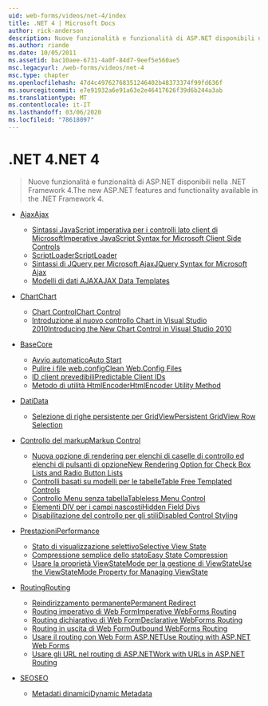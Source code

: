 ```yaml
---
uid: web-forms/videos/net-4/index
title: .NET 4 | Microsoft Docs
author: rick-anderson
description: Nuove funzionalità e funzionalità di ASP.NET disponibili nella .NET Framework 4.
ms.author: riande
ms.date: 10/05/2011
ms.assetid: bac10aee-6731-4a0f-84d7-9eef5e560ae5
msc.legacyurl: /web-forms/videos/net-4
msc.type: chapter
ms.openlocfilehash: 47d4c49762768351246402b48373374f99fd636f
ms.sourcegitcommit: e7e91932a6e91a63e2e46417626f39d6b244a3ab
ms.translationtype: MT
ms.contentlocale: it-IT
ms.lasthandoff: 03/06/2020
ms.locfileid: "78618097"
---
```

# <a name="net-4"></a><span data-ttu-id="93dd0-103">.NET 4</span><span class="sxs-lookup"><span data-stu-id="93dd0-103">.NET 4</span></span>

> <span data-ttu-id="93dd0-104">Nuove funzionalità e funzionalità di ASP.NET disponibili nella .NET Framework 4.</span><span class="sxs-lookup"><span data-stu-id="93dd0-104">The new ASP.NET features and functionality available in the .NET Framework 4.</span></span>

- [<span data-ttu-id="93dd0-105">Ajax</span><span class="sxs-lookup"><span data-stu-id="93dd0-105">Ajax</span></span>](ajax/index.md)

    - [<span data-ttu-id="93dd0-106">Sintassi JavaScript imperativa per i controlli lato client di Microsoft</span><span class="sxs-lookup"><span data-stu-id="93dd0-106">Imperative JavaScript Syntax for Microsoft Client Side Controls</span></span>](ajax/aspnet-4-quick-hit-imperative-javascript-syntax-for-microsoft-client-side-controls.md)
    - [<span data-ttu-id="93dd0-107">ScriptLoader</span><span class="sxs-lookup"><span data-stu-id="93dd0-107">ScriptLoader</span></span>](ajax/aspnet-4-quick-hit-the-scriptloader.md)
    - [<span data-ttu-id="93dd0-108">Sintassi di JQuery per Microsoft Ajax</span><span class="sxs-lookup"><span data-stu-id="93dd0-108">JQuery Syntax for Microsoft Ajax</span></span>](ajax/aspnet-4-quick-hit-jquery-syntax-for-microsoft-ajax.md)
    - [<span data-ttu-id="93dd0-109">Modelli di dati AJAX</span><span class="sxs-lookup"><span data-stu-id="93dd0-109">AJAX Data Templates</span></span>](ajax/aspnet-4-quick-hit-ajax-data-templates.md)
- [<span data-ttu-id="93dd0-110">Chart</span><span class="sxs-lookup"><span data-stu-id="93dd0-110">Chart</span></span>](chart/index.md)

    - [<span data-ttu-id="93dd0-111">Chart Control</span><span class="sxs-lookup"><span data-stu-id="93dd0-111">Chart Control</span></span>](chart/aspnet-4-quick-hit-chart-control.md)
    - [<span data-ttu-id="93dd0-112">Introduzione al nuovo controllo Chart in Visual Studio 2010</span><span class="sxs-lookup"><span data-stu-id="93dd0-112">Introducing the New Chart Control in Visual Studio 2010</span></span>](chart/aspnet-4-how-do-i-introducing-the-new-chart-control-in-visual-studio-2010.md)
- [<span data-ttu-id="93dd0-113">Base</span><span class="sxs-lookup"><span data-stu-id="93dd0-113">Core</span></span>](core/index.md)

    - [<span data-ttu-id="93dd0-114">Avvio automatico</span><span class="sxs-lookup"><span data-stu-id="93dd0-114">Auto Start</span></span>](core/aspnet-4-quick-hit-auto-start.md)
    - [<span data-ttu-id="93dd0-115">Pulire i file web.config</span><span class="sxs-lookup"><span data-stu-id="93dd0-115">Clean Web.Config Files</span></span>](core/aspnet-4-quick-hit-clean-webconfig-files.md)
    - [<span data-ttu-id="93dd0-116">ID client prevedibili</span><span class="sxs-lookup"><span data-stu-id="93dd0-116">Predictable Client IDs</span></span>](core/aspnet-4-quick-hit-predictable-client-ids.md)
    - [<span data-ttu-id="93dd0-117">Metodo di utilità HtmlEncoder</span><span class="sxs-lookup"><span data-stu-id="93dd0-117">HtmlEncoder Utility Method</span></span>](core/aspnet-4-quick-hit-the-htmlencoder-utility-method.md)
- [<span data-ttu-id="93dd0-118">Dati</span><span class="sxs-lookup"><span data-stu-id="93dd0-118">Data</span></span>](data/index.md)

    - [<span data-ttu-id="93dd0-119">Selezione di righe persistente per GridView</span><span class="sxs-lookup"><span data-stu-id="93dd0-119">Persistent GridView Row Selection</span></span>](data/aspnet-4-quick-hit-persistent-gridview-row-selection.md)
- [<span data-ttu-id="93dd0-120">Controllo del markup</span><span class="sxs-lookup"><span data-stu-id="93dd0-120">Markup Control</span></span>](markup-control/index.md)

    - [<span data-ttu-id="93dd0-121">Nuova opzione di rendering per elenchi di caselle di controllo ed elenchi di pulsanti di opzione</span><span class="sxs-lookup"><span data-stu-id="93dd0-121">New Rendering Option for Check Box Lists and Radio Button Lists</span></span>](markup-control/aspnet-4-quick-hit-new-rendering-option-for-check-box-lists-and-radio-button-lists.md)
    - [<span data-ttu-id="93dd0-122">Controlli basati su modelli per le tabelle</span><span class="sxs-lookup"><span data-stu-id="93dd0-122">Table Free Templated Controls</span></span>](markup-control/aspnet-4-quick-hit-table-free-templated-controls.md)
    - [<span data-ttu-id="93dd0-123">Controllo Menu senza tabella</span><span class="sxs-lookup"><span data-stu-id="93dd0-123">Tableless Menu Control</span></span>](markup-control/aspnet-4-quick-hit-tableless-menu-control.md)
    - [<span data-ttu-id="93dd0-124">Elementi DIV per i campi nascosti</span><span class="sxs-lookup"><span data-stu-id="93dd0-124">Hidden Field Divs</span></span>](markup-control/aspnet-4-quick-hit-hidden-field-divs.md)
    - [<span data-ttu-id="93dd0-125">Disabilitazione del controllo per gli stili</span><span class="sxs-lookup"><span data-stu-id="93dd0-125">Disabled Control Styling</span></span>](markup-control/aspnet-4-quick-hit-disabled-control-styling.md)
- [<span data-ttu-id="93dd0-126">Prestazioni</span><span class="sxs-lookup"><span data-stu-id="93dd0-126">Performance</span></span>](performance/index.md)

    - [<span data-ttu-id="93dd0-127">Stato di visualizzazione selettivo</span><span class="sxs-lookup"><span data-stu-id="93dd0-127">Selective View State</span></span>](performance/aspnet-4-quick-hit-selective-view-state.md)
    - [<span data-ttu-id="93dd0-128">Compressione semplice dello stato</span><span class="sxs-lookup"><span data-stu-id="93dd0-128">Easy State Compression</span></span>](performance/aspnet-4-quick-hit-easy-state-compression.md)
    - [<span data-ttu-id="93dd0-129">Usare la proprietà ViewStateMode per la gestione di ViewState</span><span class="sxs-lookup"><span data-stu-id="93dd0-129">Use the ViewStateMode Property for Managing ViewState</span></span>](performance/how-do-i-use-the-viewstatemode-property-for-managing-viewstate.md)
- [<span data-ttu-id="93dd0-130">Routing</span><span class="sxs-lookup"><span data-stu-id="93dd0-130">Routing</span></span>](routing/index.md)

    - [<span data-ttu-id="93dd0-131">Reindirizzamento permanente</span><span class="sxs-lookup"><span data-stu-id="93dd0-131">Permanent Redirect</span></span>](routing/aspnet-4-quick-hit-permanent-redirect.md)
    - [<span data-ttu-id="93dd0-132">Routing imperativo di Web Form</span><span class="sxs-lookup"><span data-stu-id="93dd0-132">Imperative WebForms Routing</span></span>](routing/aspnet-4-quick-hit-imperative-webforms-routing.md)
    - [<span data-ttu-id="93dd0-133">Routing dichiarativo di Web Form</span><span class="sxs-lookup"><span data-stu-id="93dd0-133">Declarative WebForms Routing</span></span>](routing/aspnet-4-quick-hit-declarative-webforms-routing.md)
    - [<span data-ttu-id="93dd0-134">Routing in uscita di Web Form</span><span class="sxs-lookup"><span data-stu-id="93dd0-134">Outbound WebForms Routing</span></span>](routing/aspnet-4-quick-hit-outbound-webforms-routing.md)
    - [<span data-ttu-id="93dd0-135">Usare il routing con Web Form ASP.NET</span><span class="sxs-lookup"><span data-stu-id="93dd0-135">Use Routing with ASP.NET Web Forms</span></span>](routing/how-do-i-use-routing-with-aspnet-web-forms.md)
    - [<span data-ttu-id="93dd0-136">Usare gli URL nel routing di ASP.NET</span><span class="sxs-lookup"><span data-stu-id="93dd0-136">Work with URLs in ASP.NET Routing</span></span>](routing/how-do-i-work-with-urls-in-aspnet-routing.md)
- [<span data-ttu-id="93dd0-137">SEO</span><span class="sxs-lookup"><span data-stu-id="93dd0-137">SEO</span></span>](seo/index.md)

    - [<span data-ttu-id="93dd0-138">Metadati dinamici</span><span class="sxs-lookup"><span data-stu-id="93dd0-138">Dynamic Metadata</span></span>](seo/aspnet-4-quick-hit-dynamic-metadata.md)
